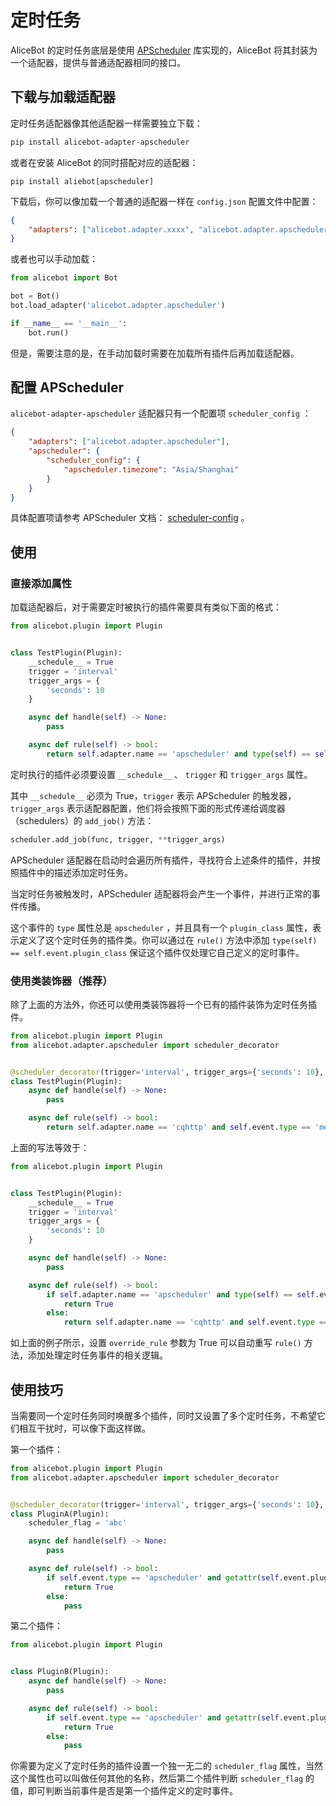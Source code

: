 # 定时任务

AliceBot 的定时任务底层是使用 [APScheduler](https://apscheduler.readthedocs.io/) 库实现的，AliceBot 将其封装为一个适配器，提供与普通适配器相同的接口。

## 下载与加载适配器

定时任务适配器像其他适配器一样需要独立下载：

```sh
pip install alicebot-adapter-apscheduler
```

或者在安装 AliceBot 的同时搭配对应的适配器：

```
pip install aliebot[apscheduler]
```

下载后，你可以像加载一个普通的适配器一样在 `config.json` 配置文件中配置：

```json
{
    "adapters": ["alicebot.adapter.xxxx", "alicebot.adapter.apscheduler"]
}
```

或者也可以手动加载：

```python
from alicebot import Bot

bot = Bot()
bot.load_adapter('alicebot.adapter.apscheduler')

if __name__ == '__main__':
    bot.run()

```

但是，需要注意的是，在手动加载时需要在加载所有插件后再加载适配器。

## 配置 APScheduler

`alicebot-adapter-apscheduler` 适配器只有一个配置项 `scheduler_config` ：

```json
{
    "adapters": ["alicebot.adapter.apscheduler"],
    "apscheduler": {
        "scheduler_config": {
            "apscheduler.timezone": "Asia/Shanghai"
        }
    }
}
```

具体配置项请参考 APScheduler 文档： [scheduler-config](https://apscheduler.readthedocs.io/en/latest/userguide.html#scheduler-config) 。

## 使用

### 直接添加属性

加载适配器后，对于需要定时被执行的插件需要具有类似下面的格式：

```python
from alicebot.plugin import Plugin


class TestPlugin(Plugin):
    __schedule__ = True
    trigger = 'interval'
    trigger_args = {
        'seconds': 10
    }

    async def handle(self) -> None:
        pass

    async def rule(self) -> bool:
        return self.adapter.name == 'apscheduler' and type(self) == self.event.plugin_class

```

定时执行的插件必须要设置 `__schedule__` 、 `trigger` 和 `trigger_args` 属性。

其中 `__schedule__` 必须为 True，`trigger` 表示 APScheduler 的触发器， `trigger_args` 表示适配器配置，他们将会按照下面的形式传递给调度器（schedulers）的 `add_job()` 方法：

```python
scheduler.add_job(func, trigger, **trigger_args)
```

APScheduler 适配器在启动时会遍历所有插件，寻找符合上述条件的插件，并按照插件中的描述添加定时任务。

当定时任务被触发时，APScheduler 适配器将会产生一个事件，并进行正常的事件传播。

这个事件的 `type` 属性总是 `apscheduler` ，并且具有一个 `plugin_class` 属性，表示定义了这个定时任务的插件类。你可以通过在 `rule()` 方法中添加 `type(self) == self.event.plugin_class` 保证这个插件仅处理它自己定义的定时事件。

### 使用类装饰器（推荐）

除了上面的方法外，你还可以使用类装饰器将一个已有的插件装饰为定时任务插件。

```python
from alicebot.plugin import Plugin
from alicebot.adapter.apscheduler import scheduler_decorator


@scheduler_decorator(trigger='interval', trigger_args={'seconds': 10}, override_rule=True)
class TestPlugin(Plugin):
    async def handle(self) -> None:
        pass

    async def rule(self) -> bool:
        return self.adapter.name == 'cqhttp' and self.event.type == 'message' and str(self.event.message).lower() == 'hello'

```

上面的写法等效于：

```python
from alicebot.plugin import Plugin


class TestPlugin(Plugin):
    __schedule__ = True
    trigger = 'interval'
    trigger_args = {
        'seconds': 10
    }

    async def handle(self) -> None:
        pass

    async def rule(self) -> bool:
        if self.adapter.name == 'apscheduler' and type(self) == self.event.plugin_class:
            return True
        else:
            return self.adapter.name == 'cqhttp' and self.event.type == 'message' and str(self.event.message).lower() == 'hello'

```

如上面的例子所示，设置 `override_rule` 参数为 True 可以自动重写 `rule()` 方法，添加处理定时任务事件的相关逻辑。

## 使用技巧

当需要同一个定时任务同时唤醒多个插件，同时又设置了多个定时任务，不希望它们相互干扰时，可以像下面这样做。

第一个插件：

```python
from alicebot.plugin import Plugin
from alicebot.adapter.apscheduler import scheduler_decorator


@scheduler_decorator(trigger='interval', trigger_args={'seconds': 10}, override_rule=False)
class PluginA(Plugin):
    scheduler_flag = 'abc'

    async def handle(self) -> None:
        pass

    async def rule(self) -> bool:
        if self.event.type == 'apscheduler' and getattr(self.event.plugin_class, 'scheduler_flag', '') == 'abc':
            return True
        else:
            pass

```

第二个插件：

```python
from alicebot.plugin import Plugin


class PluginB(Plugin):
    async def handle(self) -> None:
        pass

    async def rule(self) -> bool:
        if self.event.type == 'apscheduler' and getattr(self.event.plugin_class, 'scheduler_flag', '') == 'abc':
            return True
        else:
            pass

```

你需要为定义了定时任务的插件设置一个独一无二的 `scheduler_flag` 属性，当然这个属性也可以叫做任何其他的名称，然后第二个插件判断 `scheduler_flag` 的值，即可判断当前事件是否是第一个插件定义的定时事件。